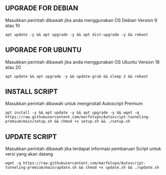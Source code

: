 ## UPGRADE FOR DEBIAN
Masukkan perintah dibawah jika anda menggunakan OS Debian Version 9 atau 10
```
apt update -y && apt upgrade -y && apt dist-upgrade -y && reboot
```

##  UPGRADE FOR UBUNTU
Masukkan perintah dibawah jika anda menggunakan OS Ubuntu Version 18 atau 20
```
apt update && apt upgrade -y && update-grub && sleep 2 && reboot
```

## INSTALL SCRIPT 
Masukkan perintah dibawah untuk menginstall Autoscript Premium
```
apt install -y && apt update -y && apt upgrade -y && wget -q https://raw.githubusercontent.com/marfelvpn/Autoscript-tunneling-premium/main/setup.sh && chmod +x setup.sh && ./setup.sh
```

## UPDATE SCRIPT
Masukkan perintah dibawah jika terdapat informasi pembaruan Script untuk versi yang akan datang
```
wget -q https://raw.githubusercontent.com/marfelvpn/Autoscript-tunneling-premium/main/update.sh && chmod +x update.sh && ./update.sh

